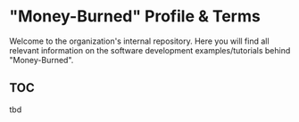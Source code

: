 # "Money-Burned" Profile & Terms

Welcome to the organization's internal repository. Here you will find all relevant information on the software development examples/tutorials behind "Money-Burned".  

## TOC

tbd  

